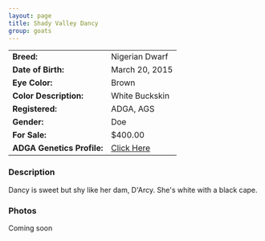 ```yaml
---
layout: page
title: Shady Valley Dancy
group: goats
---
```


| | |
|:---|:---
|**Breed:**|Nigerian Dwarf
|**Date of Birth:**|March 20, 2015
|**Eye Color:**|Brown
|**Color Description:**|White Buckskin
|**Registered:**|ADGA, AGS
|**Gender:**|Doe
|**For Sale:**|$400.00
|**ADGA Genetics Profile:**|[Click Here](http://www.adgagenetics.org/GoatDetail.aspx?RegNumber=D001722345)
### Description

Dancy is sweet but shy like her dam, D'Arcy. She's white with a black cape.  

### Photos

Coming soon
